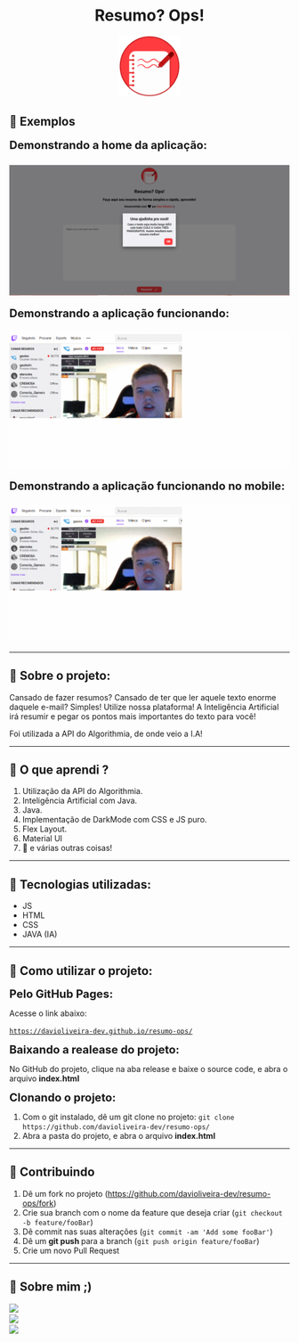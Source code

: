 <center>
    <h1>Resumo? Ops!</h1>
    <img src="./assets/images/logo.svg" width="110" height="110">
</center>

## :beginner: Exemplos

<b style="font-size:20px;">Demonstrando a home da aplicação:</b>

<h3 align="center">
  <img src="./assets/images/exemplo1.PNG">
</h3>

<b style="font-size:20px;">Demonstrando a aplicação funcionando:</b>

<h3 align="center">
  <img src="./assets/images/exemplo1.gif">
</h3>

<b style="font-size:20px;">Demonstrando a aplicação funcionando no mobile:</b>

<h3 align="center">
  <img src="./assets/images/exemplo1.gif">
</h3>

---

## :notebook: Sobre o projeto:

Cansado de fazer resumos? Cansado de ter que ler aquele texto enorme daquele e-mail? Simples! Utilize nossa plataforma! A Inteligência Artificial irá resumir e pegar os pontos mais importantes do texto para você!

Foi utilizada a API do Algorithmia, de onde veio a I.A!

---

## :book: O que aprendi ?

1. Utilização da API do Algorithmia.
2. Inteligência Artificial com Java.
3. Java.
4. Implementação de DarkMode com CSS e JS puro.
5. Flex Layout.
6. Material UI
7. :muscle: e várias outras coisas!

---

## :hammer: Tecnologias utilizadas:

- JS
- HTML
- CSS
- JAVA (IA)

---

## :rocket: Como utilizar o projeto:

<b style="font-size:20px;">Pelo GitHub Pages:</b>

Acesse o link abaixo:

<a href="https://davioliveira-dev.github.io/resumo-ops/">`https://davioliveira-dev.github.io/resumo-ops/`</a>

<b style="font-size:20px;">Baixando a realease do projeto:</b>

No GitHub do projeto, clique na aba release e baixe o source code, e abra o arquivo <b>index.html</b>

<b style="font-size:20px;">Clonando o projeto:</b>

1. Com o git instalado, dê um git clone no projeto:
   `git clone https://github.com/davioliveira-dev/resumo-ops/`
2. Abra a pasta do projeto, e abra o arquivo <b>index.html</b>

---

## :blue_book: Contribuindo

1. Dê um fork no projeto
   (<https://github.com/davioliveira-dev/resumo-ops/fork>)
2. Crie sua branch com o nome da feature que deseja criar
   (`git checkout -b feature/fooBar`)
3. Dê commit nas suas alterações
   (`git commit -am 'Add some fooBar'`)
4. Dê um <b>git push </b> para a branch
   (`git push origin feature/fooBar`)
5. Crie um novo Pull Request

---

## :blue_heart: Sobre mim ;)

<a alt="Davi Oliveira - NPM" href="https://www.npmjs.com/~davioliveira-dev">
  <img src="https://img.shields.io/badge/NPM-davioliveira_dev-blue?logo=npm">
</a>
<br>
<a alt="Davi Oliveira - LinkedIn" href="https://www.linkedin.com/in/davioliveira-dev">
    <img src="https://img.shields.io/badge/LinkedIn-Davi Oliveira-blue?logo=linkedin"/>
</a>
<br>
<a alt="Davi Oliveira - Twitter" href="https://www.twitter.com/davioliveiradev">
    <img src="https://img.shields.io/badge/Twitter-davioliveiradev-blue?logo=twitter"/>
</a>
